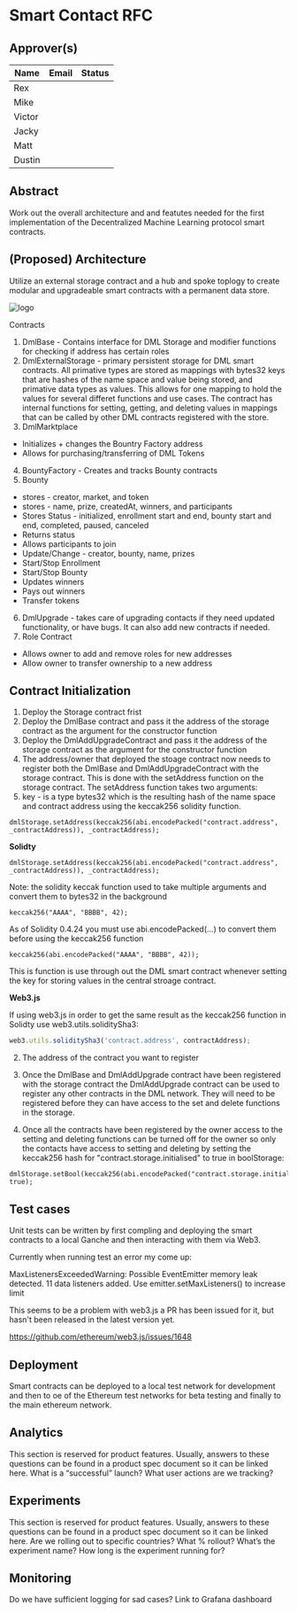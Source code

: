 # Smart Contact RFC

## Approver(s)

Name | Email | Status
--- | --- | ---
Rex | |
Mike | |
Victor | |
Jacky | |
Matt | |
Dustin | |

## Abstract
Work out the overall architecture and and featutes needed for the first implementation of the Decentralized Machine Learning protocol smart contracts.

## (Proposed) Architecture
Utilize an external storage contract and a hub and spoke toplogy to create modular and upgradeable smart contracts with a permanent data store.

![logo]

[logo]: https://drive.google.com/open?id=1zK9-ok5t1tJE5Q0q4iCUPjj-sWbJIRFe "Decentralized Machine Learning Architecture"

Contracts
1) DmlBase - Contains interface for DML Storage and modifier functions for checking if address has certain roles
2) DmlExternalStorage - primary persistent storage for DML smart contracts.  All primative types are stored as mappings with bytes32 keys that are hashes of the name space and value being stored, and primative data types as values. This allows for one mapping to hold the values for several differet functions and use cases.  The contract has internal functions for setting, getting, and deleting values in mappings that can be called by other DML contracts registered with the store.
3) DmlMarktplace
- Initializes + changes the Bountry Factory address
- Allows for purchasing/transferring of DML Tokens
4) BountyFactory - Creates and tracks Bounty contracts
5) Bounty
- stores - creator, market, and token
- stores - name, prize, createdAt, winners, and participants
- Stores Status - initialized, enrollment start and end, bounty start and end, completed, paused, canceled
- Returns status
- Allows participants to join
- Update/Change - creator, bounty, name, prizes
- Start/Stop Enrollment
- Start/Stop Bounty
- Updates winners
- Pays out winners
- Transfer tokens
6) DmlUpgrade - takes care of upgrading contacts if they need updated functionality, or have bugs. It can also add new contracts if needed.
7) Role Contract
- Allows owner to add and remove roles for new addresses
- Allow owner to transfer ownership to a new address


## Contract Initialization
1) Deploy the Storage contract frist
2) Deploy the DmlBase contract and pass it the address of the storage contract as the argument for the constructor function
3) Deploy the DmlAddUpgradeContract and pass it the address of the storage contract as the argument for the constructor function
4) The address/owner that deployed the stoage contract now needs to register both the DmlBase and DmlAddUpgradeContract with the storage contract.  This is done with the setAddress function on the storage contract.
The setAddress function takes two arguments:
  1) key - is a type bytes32 which is the resulting hash of the name space and contract address using the keccak256 solidity function.
  ```solidity
  dmlStorage.setAddress(keccak256(abi.encodePacked("contract.address", _contractAddress)), _contractAddress);
  ```
  **Solidty**
  ```solidity
  dmlStorage.setAddress(keccak256(abi.encodePacked("contract.address", _contractAddress)), _contractAddress);
  ```
       
   Note: the solidity keccak function used to take multiple arguments and convert them to bytes32 in the background
   ```solidity
   keccak256("AAAA", "BBBB", 42);
   ```
       
   As of Solidity 0.4.24 you must use abi.encodePacked(...) to convert them before using the keccak256 function
  ```solidity
  keccak256(abi.encodePacked("AAAA", "BBBB", 42));
  ```

   This is function is use through out the DML smart contract whenever setting the key for storing values in the central stroage
       contract.
       
   **Web3.js**
   
   If using web3.js in order to get the same result as the keccak256 function in Solidty use web3.utils.soliditySha3:
   ```javascript
   web3.utils.soliditySha3('contract.address', contractAddress);
   ```
   2) The address of the contract you want to register
     
     
5) Once the DmlBase and DmlAddUpgrade contract have been registered with the storage contract the DmlAddUpgrade contract can be used to
  register any other contracts in the DML network. They will need to be registered before they can have access to the set and delete
  functions in the storage.
6) Once all the contracts have been registered by the owner access to the setting and deleting functions can be turned off for the owner
  so only the contacts have access to setting and deleting by setting the keccak256 hash for "contract.storage.initialised" to true in
  boolStorage:
  
  ```solidity
  dmlStorage.setBool(keccak256(abi.encodePacked("contract.storage.initialised"), true);
  ```

## Test cases
Unit tests can be written by first compling and deploying the smart contracts to a local Ganche and then interacting with them via Web3.

Currently when running test an error my come up:

MaxListenersExceededWarning: Possible EventEmitter memory leak detected. 11 data listeners added. Use emitter.setMaxListeners() to increase limit

This seems to be a problem with web3.js a PR has been issued for it, but hasn't been released in the latest version yet.

https://github.com/ethereum/web3.js/issues/1648

## Deployment
Smart contracts can be deployed to a local test network for development and then to oe of the Ethereum test networks for beta testing and finally to the main ethereum network.

## Analytics
This section is reserved for product features.  Usually, answers to these questions can be found in a product spec document so it can be linked here.
What is a “successful” launch? 
What user actions are we tracking?

## Experiments
This section is reserved for product features.  Usually, answers to these questions can be found in a product spec document so it can be linked here.
Are we rolling out to specific countries? What % rollout?
What’s the experiment name?
How long is the experiment running for?

## Monitoring
Do we have sufficient logging for sad cases?
Link to Grafana dashboard
